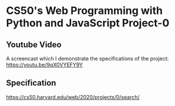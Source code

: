 # CS50's Web Programming with Python and JavaScript Project-0
## Youtube Video
A screencast which I demonstrate the specifications of the project: https://youtu.be/9qX0VYEFY9Y
## Specification
https://cs50.harvard.edu/web/2020/projects/0/search/
